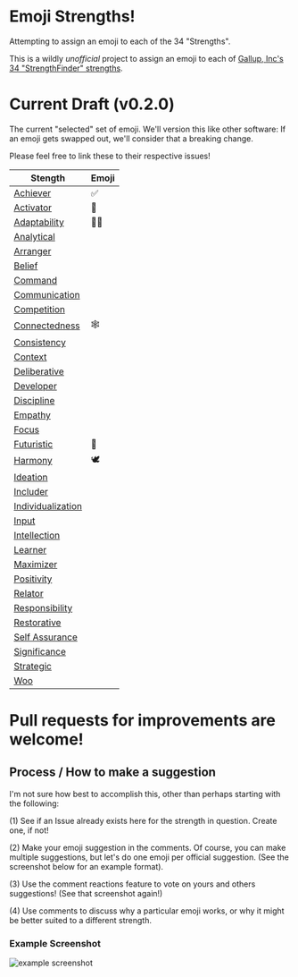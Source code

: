 # Emoji Strengths! 
Attempting to assign an emoji to each of the 34 "Strengths".

This is a wildly *unofficial* project to assign an emoji to each of [Gallup, Inc's 34 "StrengthFinder" strengths](https://www.gallupstrengthscenter.com/home/en-us/strengthsfinder). 


# Current Draft (v0.2.0)

The current "selected" set of emoji. We'll version this like other software: If an emoji gets swapped out, we'll consider that a breaking change. 

Please feel free to link these to their respective issues!

| Stength | Emoji |
|------|---|
|[Achiever](https://github.com/tcg/emoji-strengths/issues/4)| ✅ |
|[Activator](https://github.com/tcg/emoji-strengths/issues/10)| 👏 |
|[Adaptability](https://github.com/tcg/emoji-strengths/issues/1)| 👐🏽 |
|[Analytical](https://github.com/tcg/emoji-strengths/issues/11)| |
|[Arranger](https://github.com/tcg/emoji-strengths/issues/12)| |
|[Belief](https://github.com/tcg/emoji-strengths/issues/13)| |
|[Command](https://github.com/tcg/emoji-strengths/issues/14)| |
|[Communication](https://github.com/tcg/emoji-strengths/issues/7)| |
|[Competition](https://github.com/tcg/emoji-strengths/issues/5)| |
|[Connectedness](https://github.com/tcg/emoji-strengths/issues/6)| 🕸️ |
|[Consistency](https://github.com/tcg/emoji-strengths/issues/15)| |
|[Context](https://github.com/tcg/emoji-strengths/issues/16)| |
|[Deliberative](https://github.com/tcg/emoji-strengths/issues/17)| |
|[Developer](https://github.com/tcg/emoji-strengths/issues/18)| |
|[Discipline](https://github.com/tcg/emoji-strengths/issues/19)| |
|[Empathy](https://github.com/tcg/emoji-strengths/issues/20)| |
|[Focus](https://github.com/tcg/emoji-strengths/issues/21)| |
|[Futuristic](https://github.com/tcg/emoji-strengths/issues/2)| 🔮 |
|[Harmony](https://github.com/tcg/emoji-strengths/issues/3)| 🕊️ |
|[Ideation](https://github.com/tcg/emoji-strengths/issues/22)| |
|[Includer](https://github.com/tcg/emoji-strengths/issues/23)| |
|[Individualization](https://github.com/tcg/emoji-strengths/issues/24)| |
|[Input](https://github.com/tcg/emoji-strengths/issues/25)| |
|[Intellection](https://github.com/tcg/emoji-strengths/issues/26)| |
|[Learner](https://github.com/tcg/emoji-strengths/issues/27)| |
|[Maximizer](https://github.com/tcg/emoji-strengths/issues/28)| |
|[Positivity](https://github.com/tcg/emoji-strengths/issues/29)| |
|[Relator](https://github.com/tcg/emoji-strengths/issues/30)| |
|[Responsibility](https://github.com/tcg/emoji-strengths/issues/31)| |
|[Restorative](https://github.com/tcg/emoji-strengths/issues/32)| |
|[Self Assurance](https://github.com/tcg/emoji-strengths/issues/33)| |
|[Significance](https://github.com/tcg/emoji-strengths/issues/34)| |
|[Strategic](https://github.com/tcg/emoji-strengths/issues/35)| |
|[Woo](https://github.com/tcg/emoji-strengths/issues/36)| |


# Pull requests for improvements are welcome!

## Process / How to make a suggestion

I'm not sure how best to accomplish this, other than perhaps starting with the following: 

(1) See if an Issue already exists here for the strength in question. Create one, if not!

(2) Make your emoji suggestion in the comments. Of course, you can make multiple suggestions, but let's do one emoji per official suggestion. (See the screenshot below for an example format).

(3) Use the comment reactions feature to vote on yours and others suggestions! (See that screenshot again!)

(4) Use comments to discuss why a particular emoji works, or why it might be better suited to a different strength. 


### Example Screenshot

![example screenshot](image.png)


